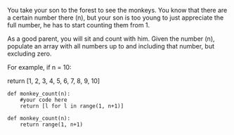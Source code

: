 You take your son to the forest to see the monkeys. You know that there are a certain number there (n), but your son is too young to just appreciate the full number, he has to start counting them from 1.

As a good parent, you will sit and count with him. Given the number (n), populate an array with all numbers up to and including that number, but excluding zero.

For example, if n = 10:

return [1, 2, 3, 4, 5, 6, 7, 8, 9, 10]
```
def monkey_count(n):
    #your code here
    return [l for l in range(1, n+1)]
```        
        
    def monkey_count(n):
        return range(1, n+1)
